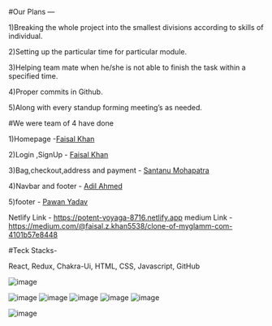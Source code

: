 #Our Plans —


1)Breaking the whole project into the smallest divisions according to skills of individual.


2)Setting up the particular time for particular module.


3)Helping team mate when he/she is not able to finish the task within a specified time.


4)Proper commits in Github.


5)Along with every standup forming meeting’s as needed.




#We were team of 4 have done 

1)Homepage -<a href='https://github.com/faisalk2' >Faisal Khan</a>

2)Login ,SignUp - <a href='https://github.com/faisalk2' >Faisal Khan</a>

3)Bag,checkout,address and payment - <a href='https://github.com/Santanu55555'>Santanu Mohapatra</a>

4)Navbar and footer - <a href='https://github.com/AdilAhmed976'>Adil Ahmed </a>

5)footer - <a href='https://github.com/starydv7'>Pawan Yadav </a>

Netlify Link - <a href="https://potent-voyaga-8716.netlify.app">https://potent-voyaga-8716.netlify.app</a>
medium Link - <a href="https://medium.com/@faisal.z.khan5538/clone-of-myglamm-com-4101b57e8448">https://medium.com/@faisal.z.khan5538/clone-of-myglamm-com-4101b57e8448</a>

#Teck Stacks-

React, Redux, Chakra-Ui, HTML, CSS, Javascript, GitHub

![image](https://user-images.githubusercontent.com/99542723/180635982-c1c48b2c-fc50-4a0f-93fd-3e3fce86d860.png)

![image](https://user-images.githubusercontent.com/99542723/180635905-9194df1b-8d53-4108-b2db-744f1cc8badb.png)
![image](https://user-images.githubusercontent.com/99542723/180635918-11d138d4-fd7a-410b-9661-76490b13f293.png)
![image](https://user-images.githubusercontent.com/99542723/180635924-ca287ac2-fa1a-4daf-9153-9d9deb354653.png)
![image](https://user-images.githubusercontent.com/99542723/180635930-84865d4a-2d40-4cc1-b662-d0081408cd4f.png)
![image](https://user-images.githubusercontent.com/99542723/180636030-661acf5c-1696-4251-b543-fc4351a472e4.png)

![image](https://user-images.githubusercontent.com/99542723/180635937-b9e64c02-ece9-4b3f-bf89-9e30552ac6bb.png)
